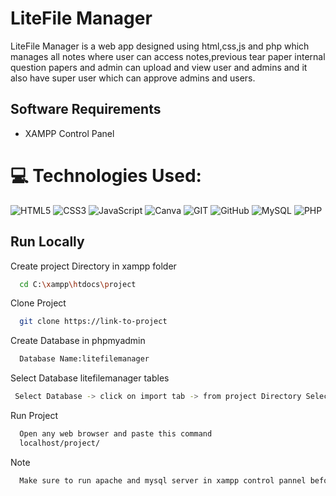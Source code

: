 
# LiteFile Manager

LiteFile Manager is a web app designed using html,css,js and php which manages all notes where user can access notes,previous tear paper internal question papers and admin can upload and view user and admins and it also have super user which can approve admins and users.

## Software Requirements

- XAMPP Control Panel
# 💻 Technologies Used:
![HTML5](https://img.shields.io/badge/html5-%23E34F26.svg?style=flat&logo=html5&logoColor=white&message=HTML5) ![CSS3](https://img.shields.io/badge/css3-%231572B6.svg?style=flat&logo=css3&logoColor=white&message=CSS3) ![JavaScript](https://img.shields.io/badge/JavaScript-F7DF1E.svg?style=flat&logo=javascript&logoColor=black&message=JavaScript)
![Canva](https://img.shields.io/badge/Canva-%2300C4CC.svg?style=flat&logo=Canva&logoColor=white&message=Canva) ![GIT](https://img.shields.io/badge/Git-fc6d26?style=flat&logo=git&logoColor=white&message=Git) ![GitHub](https://img.shields.io/badge/GitHub-181717.svg?style=flat&logo=github&logoColor=white&message=GitHub)
![MySQL](https://img.shields.io/badge/mysql-%2300000f.svg?style=flat&logo=mysql&logoColor=white&message=MySQL) ![PHP](https://img.shields.io/badge/php-%23777BB4.svg?style=flat&logo=php&logoColor=white&message=PHP)



    
## Run Locally

Create project Directory in xampp folder 

```bash
  cd C:\xampp\htdocs\project
```
Clone Project
```bash
  git clone https://link-to-project
```
Create Database  in phpmyadmin

```bash
  Database Name:litefilemanager
```
Select Database litefilemanager tables 
```bash
 Select Database -> click on import tab -> from project Directory Select litefilemanager.sql file-> and click import
```
Run Project
```bash
  Open any web browser and paste this command
  localhost/project/
```
Note
```bash
  Make sure to run apache and mysql server in xampp control pannel before doing above procedure
```
